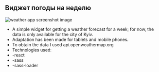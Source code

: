 ## Виджет погоды на неделю
![weather app screenshot image](https://github.com/OlehPokotyliuk/weather_app/assets/115795666/ebe73912-6c2e-46df-9a9d-954dd0e7c592)

* A simple widget for getting a weather forecast for a week; for now, the data is only available for the city of Kyiv.
* Adaptation has been made for tablets and mobile phones.
* To obtain the data I used api.openweathermap.org
* Technologies used:
* -react
* -sass
* -sass-loader
